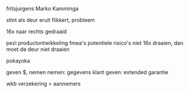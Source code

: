 fritsjurgens
Marko Kamminga

stint
als deur eruit flikkert, probleem

16x naar rechts gedraaid

pezi productontwikkeling
fmea's
potentiele risico's
niet 16x draaien, dan moet de deur niet draaien

pokayoka

geven $, nemen
nemen: gegevens klant
geven: extended garantie

wkb verzekering > aannemers